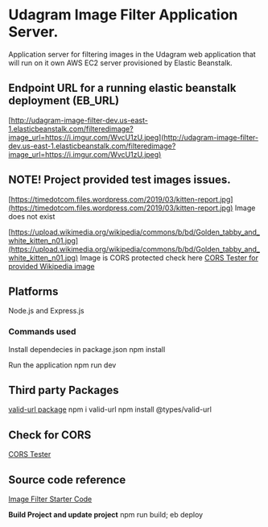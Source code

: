 # Udagram Image Filter Application Server.
Application server for filtering images in the Udagram web application that will run on it own AWS EC2 server provisioned by Elastic Beanstalk.

## Endpoint URL for a running elastic beanstalk deployment (EB_URL)
[http://udagram-image-filter-dev.us-east-1.elasticbeanstalk.com/filteredimage?image_url=https://i.imgur.com/WvcU1zU.jpeg](http://udagram-image-filter-dev.us-east-1.elasticbeanstalk.com/filteredimage?image_url=https://i.imgur.com/WvcU1zU.jpeg)

## NOTE! Project provided test images issues.
[https://timedotcom.files.wordpress.com/2019/03/kitten-report.jpg](https://timedotcom.files.wordpress.com/2019/03/kitten-report.jpg)
Image does not exist

[https://upload.wikimedia.org/wikipedia/commons/b/bd/Golden_tabby_and_white_kitten_n01.jpg](https://upload.wikimedia.org/wikipedia/commons/b/bd/Golden_tabby_and_white_kitten_n01.jpg) Image is CORS protected check here [CORS Tester for provided Wikipedia image](https://cors-test.codehappy.dev/?url=https%3A%2F%2Fupload.wikimedia.org%2Fwikipedia%2Fcommons%2Fb%2Fbd%2FGolden_tabby_and_white_kitten_n01.jpg&method=get)


## Platforms
Node.js and Express.js

### Commands used
Install dependecies in package.json
npm install

Run the application
npm run dev


## Third party Packages
[valid-url package](https://www.npmjs.com/package/valid-url)
npm i valid-url
 npm install @types/valid-url

## Check for CORS
[CORS Tester](https://cors-test.codehappy.dev)


## Source code reference
[Image Filter Starter Code](https://github.com/udacity/cloud-developer/tree/master/course-02/project/image-filter-starter-code)


**Build Project and update project**
npm run build; eb deploy




